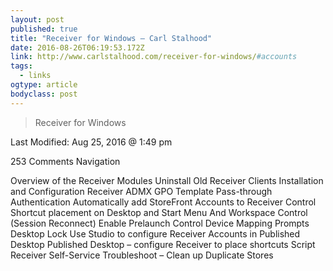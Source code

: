 ```yaml
---
layout: post 
published: true 
title: "Receiver for Windows – Carl Stalhood" 
date: 2016-08-26T06:19:53.172Z 
link: http://www.carlstalhood.com/receiver-for-windows/#accounts 
tags:
  - links
ogtype: article 
bodyclass: post 
---
```


> Receiver for Windows

Last Modified: Aug 25, 2016 @ 1:49 pm

 253 Comments
Navigation

Overview of the Receiver Modules
Uninstall Old Receiver Clients
Installation and Configuration
Receiver ADMX GPO Template
Pass-through Authentication
Automatically add StoreFront Accounts to Receiver
Control Shortcut placement on Desktop and Start Menu
And Workspace Control (Session Reconnect)
Enable Prelaunch
Control Device Mapping Prompts
Desktop Lock
Use Studio to configure Receiver Accounts in Published Desktop
Published Desktop – configure Receiver to place shortcuts
Script Receiver Self-Service
Troubleshoot – Clean up Duplicate Stores